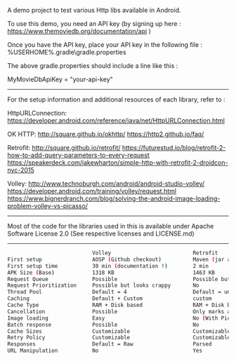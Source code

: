 A demo project to test various Http libs available in Android.

To use this demo, you need an API key (by signing up here : https://www.themoviedb.org/documentation/api )

Once you have the API key, place your API key in the following file :
%USERHOME%\.gradle\gradle.properties

The above gradle.properties should include a line like this :

MyMovieDbApiKey = "your-api-key"

-----

For the setup information and additional resources of each library, refer to :

HttpURLConnection:
https://developer.android.com/reference/java/net/HttpURLConnection.html

OK HTTP:
http://square.github.io/okhttp/
https://http2.github.io/faq/

Retrofit:
http://square.github.io/retrofit/
https://futurestud.io/blog/retrofit-2-how-to-add-query-parameters-to-every-request
https://speakerdeck.com/jakewharton/simple-http-with-retrofit-2-droidcon-nyc-2015

Volley:
http://www.technoburgh.com/android/android-studio-volley/
https://developer.android.com/training/volley/request.html
https://www.bignerdranch.com/blog/solving-the-android-image-loading-problem-volley-vs-picasso/


-----
Most of the code for the libraries used in this is available under Apache Software License 2.0 (See respective licenses and LICENSE.md)

-----

```bash
                           Volley                          Retrofit                     OK Http                       HttpUrlConnection
First setup                AOSP (Github checkout)          Maven (jar available)        Maven (jar available)         None
First setup time           30 min (documentation !)        2 min                        2 min                         None
APK Size (Base)            1318 KB                         1463 KB                      1423 KB                       1108 KB
Request Queue              Possible                        Possible but custom          No                            No
Request Prioritization     Possible but looks crappy       No                           No                            No
Thread Pool                Default = 4                     Default = unlimited          No                            No
Caching                    Default + Custom                custom                       Custom                        Not working for me
Cache Type                 RAM + Disk based                RAM + Disk based             RAM                           NA
Cancellation               Possible                        Only marks as cancelled      Only marks as cancelled       Only marks as cancelled
Image loading              Easy                            No (With Picasso)            No                            No
Batch response             Possible                        No                           No                            No
Cache Sizes                Customizable                    Customizable                 Customizable                  Not working for me
Retry Policy               Customizable                    Customizable                 Customizable                  No
Responses                  Default = Raw                   Parsed                       Raw                           Raw
URL Manipulation           No                              Yes                          No                            No

    
    
